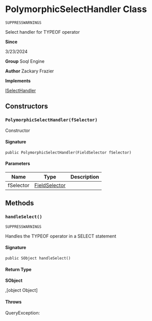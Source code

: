 # PolymorphicSelectHandler Class

`SUPPRESSWARNINGS`

Select handler for TYPEOF operator

**Since** 

3/23/2024

**Group** Soql Engine

**Author** Zackary Frazier

**Implements**

[ISelectHandler](ISelectHandler.md)

## Constructors
### `PolymorphicSelectHandler(fSelector)`

Constructor

#### Signature
```apex
public PolymorphicSelectHandler(FieldSelector fSelector)
```

#### Parameters
| Name | Type | Description |
|------|------|-------------|
| fSelector | [FieldSelector](FieldSelector.md) |  |

## Methods
### `handleSelect()`

`SUPPRESSWARNINGS`

Handles the TYPEOF operator in a SELECT statement

#### Signature
```apex
public SObject handleSelect()
```

#### Return Type
**SObject**

,[object Object]

#### Throws
QueryException: